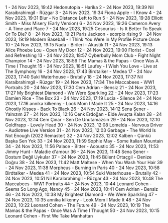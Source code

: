 1 - 24 Nov 2023, 19:42	Hedonutopia - Harika
2 - 24 Nov 2023, 19:39	Nil Karaibrahimgil - Rüzgar
3 - 24 Nov 2023, 19:34	Fiona Apple - I Know
4 - 24 Nov 2023, 19:31	Blur - No Distance Left to Run
5 - 24 Nov 2023, 19:28	Elliott Smith - Miss Misery (Early Version)
6 - 24 Nov 2023, 19:26	Cameron Avery - A Time and Place
7 - 24 Nov 2023, 19:25	Cesourius - Is It Better To Speak Or To Die?
8 - 24 Nov 2023, 19:21	Paris Jackson - scorpio rising
9 - 24 Nov 2023, 19:19	Modern Baseball - I Think You Were in My Profile Picture Once
10 - 24 Nov 2023, 19:15	Nada - Birileri - Akustik
11 - 24 Nov 2023, 19:13	Alice Phoebe Lou - Open My Door
12 - 24 Nov 2023, 19:00	Florist - Cool and Refreshing
13 - 24 Nov 2023, 18:57	Cyberbully Mom Club - Fight Night Champion
14 - 24 Nov 2023, 18:56	The Mamas & the Papas - Once Was A Time I Thought
15 - 24 Nov 2023, 18:51	Laufey - I Wish You Love - Live at The Symphony
16 - 24 Nov 2023, 17:43	Birdtalker - Medea
17 - 24 Nov 2023, 17:40	Suki Waterhouse - Brutally
18 - 24 Nov 2023, 17:37	Nil Karaibrahimgil - Rüzgar
19 - 24 Nov 2023, 17:34	The Maccabees - WW1 Portraits
20 - 24 Nov 2023, 17:30	Cem Adrian - Bensiz
21 - 24 Nov 2023, 17:27	My Brightest Diamond - We Were Sparkling
22 - 24 Nov 2023, 17:23	Damien Rice - The Box
23 - 24 Nov 2023, 17:19	Lucia - Silence
24 - 24 Nov 2023, 17:16	annika kilkenny - Look Mom I Made It
25 - 24 Nov 2023, 14:16	Ghostly Kisses - Back To Black
26 - 24 Nov 2023, 14:12	Sena Şener - Yalnızım
27 - 24 Nov 2023, 12:16	Cenk Erdoğan - Elde Avuçta Kalan
28 - 24 Nov 2023, 12:14	Cem Çınar - Sen De Unutamazsın
29 - 24 Nov 2023, 12:10	Goldfrapp - Lovely Head
30 - 24 Nov 2023, 12:08	Lomelda - Nervous Driver - Audiotree Live Version
31 - 24 Nov 2023, 12:03	Garbage - The World Is Not Enough (2022 Remaster)
32 - 24 Nov 2023, 12:02	Kalben - Çünkü Başka Sen Yok
33 - 24 Nov 2023, 11:59	Sophie May - Some Italian Mountain
34 - 24 Nov 2023, 11:56	Palace - Bitter - Acoustic
35 - 24 Nov 2023, 11:53	Jimmy Hunt - Maladie d'amour
36 - 24 Nov 2023, 11:48	Sena Şener - Dostum Değil Uykular
37 - 24 Nov 2023, 11:45	Bülent Ortaçgil - Denize Doğru
38 - 24 Nov 2023, 11:42	Matt Maltese - When You Wash Your Hair
39 - 24 Nov 2023, 11:38	Morpheus - Burning in Paris
40 - 24 Nov 2023, 10:58	Birdtalker - Medea
41 - 24 Nov 2023, 10:54	Suki Waterhouse - Brutally
42 - 24 Nov 2023, 10:51	Nil Karaibrahimgil - Rüzgar
43 - 24 Nov 2023, 10:48	The Maccabees - WW1 Portraits
44 - 24 Nov 2023, 10:44	Leonard Cohen - Seems So Long Ago, Nancy
45 - 24 Nov 2023, 10:41	Cem Adrian - Bensiz
46 - 24 Nov 2023, 10:38	My Brightest Diamond - We Were Sparkling
47 - 24 Nov 2023, 10:35	annika kilkenny - Look Mom I Made It
48 - 24 Nov 2023, 10:22	Leonard Cohen - The Future
49 - 24 Nov 2023, 10:19	The Mamas & the Papas - Once Was A Time I Thought
50 - 24 Nov 2023, 10:15	Leonard Cohen - First We Take Manhattan
